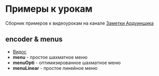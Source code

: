 # Примеры к урокам
Сборник примеров к видеоурокам на канале [Заметки Ардуинщика](https://www.youtube.com/channel/UC4axiS76D784-ofoTdo5zOA/videos)

## encoder & menus
+ [Видос](https://www.youtube.com/watch?v=81HO2n6urjc)
+ **menu** - простое шахматное меню
+ **menuOpti** - оптимизированное шахматное меню
+ **menuLinear** - простое линейное меню

